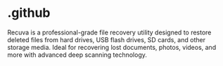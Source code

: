 # .github
Recuva is a professional-grade file recovery utility designed to restore deleted files from hard drives, USB flash drives, SD cards, and other storage media. Ideal for recovering lost documents, photos, videos, and more with advanced deep scanning technology.
